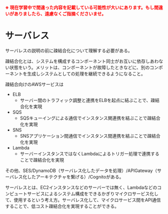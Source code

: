 <strong style="color: red; ">
※ 現在学習中で間違った内容を記載している可能性が大いにあります。もし間違いがありましたら、遠慮なくご指摘くださいませ。
</strong>

# サーバレス

サーバレスの説明の前に疎結合化について理解する必要がある。

疎結合化とは、システムを構成するコンポーネント同士がお互いに依存しあわない状態をいう。メリットは、コンポーネントが故障したときなどに、別のコンポーネントを生成しシステムとしての処理を継続できるようになること。

疎結合向けのAWSサービスは

- ELB
	- サーバー間のトラフィック調整と連携をELBを起点に結ぶことで、疎結合化を実現
- SQS
	- SQSキューイングによる通信でインスタンス関連携を結ぶことで疎結合化を実現
- SNS
	- SNSアプリケーション間通信でインスタンス間連携を結ぶことで疎結合化を実現
- Lambda
	- サーバーインスタンスではなくLambdaによるトリガー処理で連携することで疎結合化を実現

その他、SES/DynamoDB（サーバレス化したデータを処理）/APIGateway（サーバレス化したアーキテクチャを繋げる）/Cognitoがある。

サーバレスとは、EC2インスタンスなどのサーバーでは無く、Lambdaなどのコンピュートサービスによるシステム構成をできるかぎりマイクロサービス化して、使用するという考え方。サーバレス化して、マイクロサービス間をAPI通信することで、低コスト疎結合化を実現することができる。